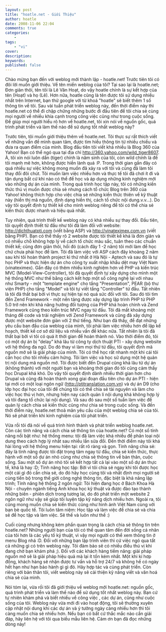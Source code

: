 ```yaml
---
layout: post
title: "hoatle.net - Giới Thiệu"
author: hoatle
date: 2008-11-06 22:04
comments: true
categories:
    -
tags:
    - "vi"
cover:
description:
keywords:
published: false
---
```


Chào mừng bạn đến với weblog mới thành lập - hoatle.net! Trước tiên tôi có đôi lời muốn giới thiệu. Về tên miền weblog của tôi? Tại sao lại là hoatle.net; Đơn giản thôi, tên tôi là Lê Văn Hoạt, do vậy hoatle chính là sự kết hợp của tên (Hoạt) và họ (Lê). Hơn nữa, hoatle cũng là tên được tôi sử dụng nhiều nhất trên Internet, bạn thử google với từ khoá "hoatle" sẽ biết thêm 1 số thông tin về tôi. Sau vài tuần phát triển weblog này, đến thời điểm này thì hoatle.net có thể đi chập chững những bước đi đầu tiên để tôi chia sẻ cùng mọi người về nhiều khía cạnh trong công việc cũng như trong cuộc sống. Để giúp mọi người hiểu rõ hơn về hoatle.net, tôi xin nói về nguồn gốc, quá trình phát triển và làm thế nào để sử dụng tốt nhất weblog này?

Trước tiên, tôi muốn giới thiệu thêm về hoatle.net. Tôi thực sự rất thích viết về những vấn đề mình quan tâm, được tìm hiểu thông tin từ nhiều chiều và đưa ra quan điểm của mình. Blog đầu tiên tôi viết khá nhiều là Blog 360 của Yahoo! Bạn có thể ngó qua tại địa chỉ http://360.yahoo.com/wild_tiger8607. À, tôi xin nói luôn dần (tiger) chính là năm sinh của tôi, còn wild chính là để tôi mạnh mẽ hơn, không được hiền lành quá :P. Trong thời gian gần đây có quá nhiều sự việc không mong muốn đã xảy ra với tôi và cũng đã làm tôi thay đổi đôi chút. Tôi muốn làm việc nhiều hơn và thực tế tôi đã chơi ít đi và tận dụng bất cứ khi nào có thể để học và áp dụng những kinh nghiệm mới vào những dự án của mình. Trong quá trình học tập này, tôi có những kiến thức thú vị muốn được chia sẻ nhưng cách tổ chức Blog trên 360 của Yahoo! không thích hợp cho việc chia sẻ những kiến thức thiên về kỹ thuật này (hiển thị mã nguồn, định dạng hiển thị, cách tổ chức nội dung.v.v...). Do vậy tôi quyết định tự thiết kế cho mình weblog riêng để tôi có thể chia sẻ kiến thức được nhanh và hiệu quả nhất.

Tuy nhiên, quá trình thiết kế weblog này có khá nhiều sự thay đổi. Đầu tiên, tôi quyết định thiết từ đầu như tôi đã làm đối với website: http://dichthuatpti.com (viết bằng ASP) và http://vinateximex.com.vn (viết bằng PHP). Bạn có thể thấy rõ 2 website được tôi thiết kế khá là đơn giản và có nhiều chỗ không hợp lý về cách tổ chức màu sắc, tuân theo các chuẩn thiết kế; cũng đơn giản thôi, hồi đó (cách đây 1 -2 năm) tôi mới làm để học chứ chưa phải học để làm. Tôi đã làm việc với ASP cách đây khoảng 2 năm sau khi tôi hoàn thành project kì thứ nhất ở Hà Nội - Aptech và sau đó là tự học PHP và thực hiện dự án cho công ty xuất nhập khẩu dệt may Việt Nam (vinateximex). Gần đây có thêm nhiều kinh nghiệm hơn về PHP và kiến trúc MVC (Model-View-Controller), tôi đã quyết định tự xây dựng cho mình một hệ thống MVC như thế bằng cách kết hợp một số công nghệ lại với nhau như Smarty - một "template engine" cho tầng "Presentation", PEAR (bộ thư viện PHP) cho tầng "Model" và tôi tự viết tầng "Controller" từ đầu. Tất nhiên là tôi đã thất bại bởi vì thực sự hiện tại nó quá sức đối với tôi. Sau đó tôi tìm đến Zend Framework - một nền tảng được xây dựng lập trình PHP từ PHP 5.0 trở nên khi khả năng hướng đối tượng của PHP khá hoàn chỉnh và Zend Framework cũng theo kiến trúc MVC ngay từ đầu. Tôi đã mất khoảng một tháng để code và trải nghiệm với Zend Framework và cũng đã xây dựng được một website đơn giản với 2 thứ tiếng. Như bạn đã thấy, để đạt những yêu cầu ban đầu của weblog của mình, tôi phải làm việc nhiều hơn để lập kế hoạch, thiết kế cơ sở dữ liệu và nhiều vấn đề khác nữa. Tất nhiên là tôi đã thất bại bởi vì tôi có quá ít thời gian để hoàn thành nó. Vào thời điểm đó, tôi có một dự án bị "delay" khá lâu từ công ty dịch thuật PTI - xây dựng website với hệ thống đa ngữ. Do đó thay vì làm mọi thứ từ đầu, tôi quyết định mã nguồn mở sẽ là giải pháp của mình. Tôi có thể học rất nhanh một khi cái tôi cần học cho tôi nhiều cảm hứng. Tôi làm việc và học sử dụng một hệ quản trị nội dung mã nguồn mở. Tôi được biết đến Drupal cũng khá lâu từ dự án (không thành) với một người bạn và khoảng thời gian đó tôi cũng cảm thấy học Drupal khá khó. Do vậy tôi quyết định dành nhiều thời gian hơn cho Drupal và cũng đã hoàn thành xong giai đoạn đầu tiên cho dự án PTI - hiện tại mới có một loại ngôn ngữ (http://ptitranslation.com.vn) và dự án D9 (cho lớp học đại học của tôi để chúng tôi có thể chia sẻ tài nguyên và làm cho việc học thú vị hơn, nhưng hiện nay cách quản lí nội dung khá không hợp lý và tôi đang tổ chức lại nội dung). Và sau đó sau một số tuần làm việc để quản lý cách chia sẻ kiến thức cũng như chia sẻ trong cuộc sống. Và đến thởi điểm này, hoatle.net thoả mãn yêu cầu của một weblog chia sẻ của tôi. Nó sẽ phát triển khi kinh nghiệm của tôi phát triển.

Vừa rồi tôi đã nói về quá trình hình thành và phát triển weblog hoatle.net. Còn các tính năng và cách chia sẻ thông tin của hoatle.net? Có một số tính năng nổi bật như: hệ thống menu: tôi đã làm việc khá nhiều để phân loại nội dung theo cách hợp lý nhất sau nhiều lần sửa đổi. Đến thời điểm này tôi khá hài lòng với hệ thống menu hiện tại: rất rõ ràng và gọn. Tính năng chia sẻ: đây là tính năng được tôi đặt trọng tâm ngay từ đầu, chia sẻ kiến thức, thực hành với một số dư án nhỏ cũng như chia sẻ thông tin về bản thân, cuộc sống. Sau một số dự án nhỏ tôi sẽ kết hợp tất cả lại vào một số dự án thực tế, khá là hay :D; Tính năng học tập: Bởi vì tôi chia sẻ ngay khi tôi được học một cái gì đó cần chia sẻ, do đó hãy học cùng tôi và nhất định mọi người sẽ cùng tiến bộ trong thế giới công nghệ thông tin, đặc biệt là khả năng lập trình; Tính năng hệ thống 2 ngôn ngữ: Tôi hiện đang học ở Bách Khoa Hà Nội - chuyên ngành tiếng Anh khoa học kỹ thuật và được đào tạo thành những biên - phiên dịch trong tương lai, do đó phát triển một website 2 ngôn ngữ như vậy sẽ giúp tôi luyện tập kỹ năng dịch nhiều hơn. Ngoài ra, tôi cũng mong muốn chia sẻ kiến thức cũng như hình ảnh Việt Nam cùng với bạn bè quốc tế. Tôi luôn tâm niệm: Học tập và làm việc để chia sẻ và chia sẻ để học tập và làm việc. Sẽ thế và luôn như thế :)

Cuối cùng nhưng không kém phần quan trọng là cách chia sẻ thông tin trên hoatle.net? Những người bạn của tôi có thể quan tâm đến đời sống cá nhân của tôi hơn là các yếu tố kỹ thuật, vì vậy mọi người có thể xem thông tin ở menu Blog nhá :D. Đối với những bạn lập trình viên thì cứ việc ngó qua tất cả những gì có trên weblog này. Tôi đảm bảo sẽ có nhiều điều thú vị khi đang chờ bạn khám phá ;). Đối với các khách hàng tiềm năng: giải pháp nguồn mở sẽ là giải pháp hiệu quả mà lại ít tốn kém nhất. Một khi kí hơp đồng, khách hàng sẽ nhận được tư vấn và hỗ trợ 24/7 và không hề có ngày hết hạn như hạn bảo hành gì gì đó. Hãy hợp tác và cùng phát triển. Còn riêng với bản thân tôi, viết weblog này sẽ cải thiện kỹ năng viết và văn hoá chia sẻ của mình.

Nói tóm lại, vừa rồi tôi đã giới thiệu về weblog mới hoatle.net: nguồn gốc, quá trình phát triển và làm thế nào để sử dụng tốt nhất weblog này. Bạn cứ tự nhiên khám phá và biết nhiều về công việc , các dự án, cũng như cuộc sống của tôi. Weblog này vừa mới đi vào hoạt động, tôi sẽ thường xuyên cập nhật nội dung khi các dự án và ý tưởng ngày càng nhiều hơn thì tôi càng muốn chia sẻ nhiều hơn. Nếu bạn có bất cứ thắc mắc nào cần giải đáp, hãy liên hệ với tôi qua biểu mẫu liên hệ. Cảm ơn bạn đã đọc những dòng này!
